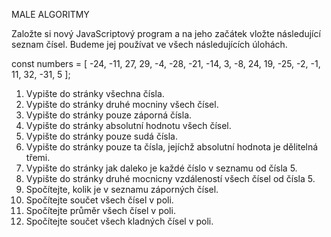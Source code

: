  MALE ALGORITMY 

Založte si nový JavaScriptový program a na jeho začátek vložte následující seznam čísel. Budeme jej používat ve všech následujících úlohách.

const numbers = [
  -24, -11, 27, 29, -4, -28, -21, -14, 3, -8, 24, 19, -25, -2, -1, 11, 32, -31, 5
];

1. Vypište do stránky všechna čísla.
2. Vypište do stránky druhé mocniny všech čísel.
3. Vypište do stránky pouze záporná čísla.
4. Vypište do stránky absolutní hodnotu všech čísel.
5. Vypište do stránky pouze sudá čísla.
6. Vypište do stránky pouze ta čísla, jejíchž absolutní hodnota je dělitelná třemi.
7. Vypište do stránky jak daleko je každé číslo v seznamu od čísla 5.
8. Vypište do stránky druhé mocnicny vzdáleností všech čísel od čísla 5.
9. Spočítejte, kolik je v seznamu záporných čísel.
10. Spočítejte součet všech čísel v poli.
11. Spočítejte průměr všech čísel v poli.
12. Spočítejte součet všech kladných čísel v poli.